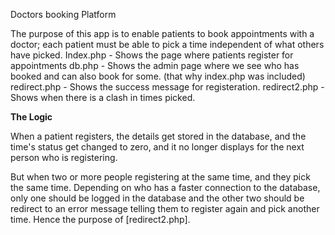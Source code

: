 Doctors booking Platform

The purpose of this app is to enable patients to book appointments with a doctor; each patient must be able to pick a time independent of what others have picked.
Index.php - Shows the page where patients register for appointments
db.php - Shows the admin page where we see who has booked and can also book for some. (that why index.php was included)
redirect.php - Shows the success message for registeration.
redirect2.php - Shows when there is a clash in times picked.

<strong>The Logic</strong>

When a patient registers, the details get stored in the database, and the time's status get changed to zero, and it no longer displays for the next person who is registering.

But when two or more people registering at the same time, and they pick the same time. Depending on who has a faster connection to the database, only one should be logged in the database and the other two should be redirect to an error message telling them to register again and pick another time. Hence the purpose of [redirect2.php].
